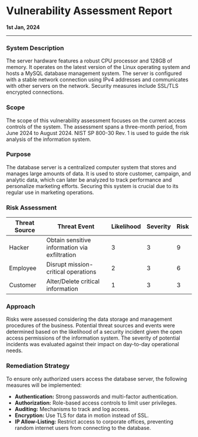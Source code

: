 # **Vulnerability Assessment Report**

**1st Jan, 2024**

---

### System Description

The server hardware features a robust CPU processor and 128GB of memory. It operates on the latest version of the Linux operating system and hosts a MySQL database management system. The server is configured with a stable network connection using IPv4 addresses and communicates with other servers on the network. Security measures include SSL/TLS encrypted connections.

### Scope

The scope of this vulnerability assessment focuses on the current access controls of the system. The assessment spans a three-month period, from June 2024 to August 2024. NIST SP 800-30 Rev. 1 is used to guide the risk analysis of the information system.

### Purpose

The database server is a centralized computer system that stores and manages large amounts of data. It is used to store customer, campaign, and analytic data, which can later be analyzed to track performance and personalize marketing efforts. Securing this system is crucial due to its regular use in marketing operations.

### Risk Assessment

| Threat Source | Threat Event                                 | Likelihood | Severity | Risk |
|---------------|----------------------------------------------|------------|----------|------|
| Hacker        | Obtain sensitive information via exfiltration| 3          | 3        | 9    |
| Employee      | Disrupt mission-critical operations          | 2          | 3        | 6    |
| Customer      | Alter/Delete critical information            | 1          | 3        | 3    |

### Approach

Risks were assessed considering the data storage and management procedures of the business. Potential threat sources and events were determined based on the likelihood of a security incident given the open access permissions of the information system. The severity of potential incidents was evaluated against their impact on day-to-day operational needs.

### Remediation Strategy

To ensure only authorized users access the database server, the following measures will be implemented:

- **Authentication:** Strong passwords and multi-factor authentication.
- **Authorization:** Role-based access controls to limit user privileges.
- **Auditing:** Mechanisms to track and log access.
- **Encryption:** Use TLS for data in motion instead of SSL.
- **IP Allow-Listing:** Restrict access to corporate offices, preventing random internet users from connecting to the database.
